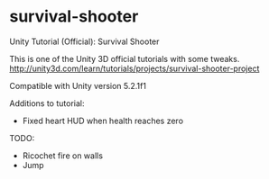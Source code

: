 # survival-shooter
Unity Tutorial (Official): Survival Shooter

This is one of the Unity 3D official tutorials with some tweaks.  
http://unity3d.com/learn/tutorials/projects/survival-shooter-project

Compatible with Unity version 5.2.1f1

Additions to tutorial:
- Fixed heart HUD when health reaches zero

TODO:
- Ricochet fire on walls
- Jump
